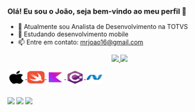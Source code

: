 ### Olá! Eu sou o João, seja bem-vindo ao meu perfil 👋

- 🔭 Atualmente sou Analista de Desenvolvimento na TOTVS
- 🎯 Estudando desenvolvimento mobile
- 📫 Entre em contato: mrjoao16@gmail.com


<div align="center">
  <a href="https://github.com/joaopbueno">
  <img height="180em" src="https://github-readme-stats.vercel.app/api?username=joaopbueno&show_icons=true&theme=dark&include_all_commits=true&count_private=true"/>
  <img height="180em" src="https://github-readme-stats.vercel.app/api/top-langs/?username=joaopbueno&layout=compact&langs_count=7&theme=dark"/>
</div>
<div style="display: inline_block"><br>
  <img align="center" alt="João-iOS" height="30" width="40" src="https://github.com/devicons/devicon/blob/master/icons/apple/apple-original.svg">
<img align="center" alt="João-Swift" height="30" width="40" src="https://github.com/devicons/devicon/blob/master/icons/swift/swift-original.svg">
<img align="center" alt="João-Kotlin" height="30" width="40" src="https://github.com/devicons/devicon/blob/master/icons/kotlin/kotlin-original.svg">
<img align="center" alt="João-CSharp" height="30" width="40" src="https://github.com/devicons/devicon/blob/master/icons/csharp/csharp-original.svg">
<img align="center" alt="João-ASPNET" height="30" width="40" src="https://github.com/devicons/devicon/blob/master/icons/dot-net/dot-net-original.svg">

  
</div>
  
  ##
 
<div>  
  <a href="https://instagram.com/joaop.bueno" target="_blank"><img src="https://img.shields.io/badge/-Instagram-%23E4405F?style=for-the-badge&logo=instagram&logoColor=white" target="_blank"></a> 	
  <a href = "mailto:mrjoao16@gmail.com"><img src="https://img.shields.io/badge/-Gmail-%23333?style=for-the-badge&logo=gmail&logoColor=white" target="_blank"></a>
  <a href="https://www.linkedin.com/in/joao-paulo-bueno-1b33ab1a6/" target="_blank"><img src="https://img.shields.io/badge/-LinkedIn-%230077B5?style=for-the-badge&logo=linkedin&logoColor=white" target="_blank"></a> 
 

 
</div>
